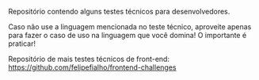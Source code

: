 Repositório contendo alguns testes técnicos para desenvolvedores.

Caso não use a linguagem mencionada no teste técnico, aproveite apenas para fazer o caso de uso na linguagem que você domina! O importante é praticar!

Repositório de mais testes técnicos de front-end: https://github.com/felipefialho/frontend-challenges
